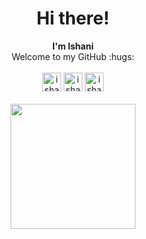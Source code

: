 <!--- heading 1 -->
<h1 align="center">
    Hi there!
</h1>

<p align="center">
    <b>I'm Ishani</b>
    <br>
    Welcome to my GitHub :hugs:
    <br><br>
    <a href="https://ishani.kathuria.net/"><img alt="ishani kathuria's website" width="30px" src="https://ishani.kathuria.net/favicon.ico" /></a>
    <a href="https://www.linkedin.com/in/ishani-kathuria/"><img alt="ishani kathuria's LinkedIn" width="30px" src="https://cdn.jsdelivr.net/npm/simple-icons@v3/icons/linkedin.svg" /></a>
    <a href="https://www.instagram.com/ii.meraki.ii/?hl=en"><img alt="ishani kathuria's Instagram" width="30px" src="https://cdn.jsdelivr.net/npm/simple-icons@v3/icons/instagram.svg" /></a>
    <br><br>
    <img height="200px" align="center" src="https://github-readme-stats.vercel.app/api/?username=ikathuria" />
</p>
